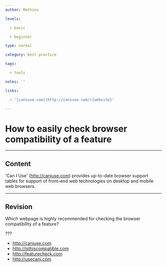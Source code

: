 ```yaml
---
author: Mathieu

levels:

  - basic

  - beginner

type: normal

category: best practice

tags:

  - tools

notes: ''

links:

  - '[caniuse.com](http://caniuse.com/){website}'

---
```


# How to easily check browser compatibility of a feature

---

## Content

'Can I Use' (http://caniuse.com) provides up-to-date browser support tables for support of front-end web technologies on desktop and mobile web browsers.

---

## Revision

Which webpage is highly recommended for checking the browser compatibility of a feature?

???

- http://caniuse.com
- http://isthiscompatible.com
- http://featurecheck.com
- http://usecani.com
